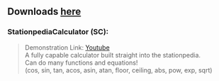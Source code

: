 ## Downloads [here](https://github.com/TerameTechYT/StationeersSharp/tree/development/Build/x64/Release)

### StationpediaCalculator (SC):
> Demonstration Link: [Youtube](https://youtu.be/Bjh0wN31I_M) <br>
> A fully capable calculator built straight into the stationpedia.<br>
> Can do many functions and equations!<br>
> (cos, sin, tan, acos, asin, atan, floor, ceiling, abs, pow, exp, sqrt)